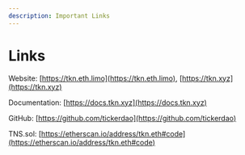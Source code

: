 ```yaml
---
description: Important Links
---
```


# Links

Website: [https://tkn.eth.limo](https://tkn.eth.limo), [https://tkn.xyz](https://tkn.xyz)

Documentation: [https://docs.tkn.xyz](https://docs.tkn.xyz)

GitHub: [https://github.com/tickerdao](https://github.com/tickerdao)

TNS.sol: [https://etherscan.io/address/tkn.eth#code](https://etherscan.io/address/tkn.eth#code)

